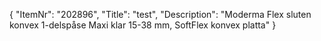 {
  "ItemNr": "202896",
  "Title": "test",
  "Description": "Moderma Flex sluten konvex 1-delspåse Maxi klar 15-38 mm, SoftFlex konvex platta"
}